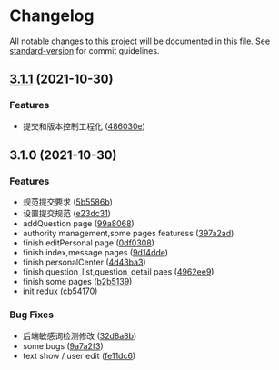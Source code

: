 # Changelog

All notable changes to this project will be documented in this file. See [standard-version](https://github.com/conventional-changelog/standard-version) for commit guidelines.

## [3.1.1](https://github.com/TangYehan/Q_A-system/compare/v1.1.0...v1.2.0) (2021-10-30)

### Features

- 提交和版本控制工程化 ([486030e](https://github.com/TangYehan/Q_A-system/commit/486030e257ef6fb20b9b45e2298a1fdb21f6c073))

## 3.1.0 (2021-10-30)

### Features

- 规范提交要求 ([5b5586b](https://github.com/TangYehan/Q_A-system/commit/5b5586be14f85428421bc2217cd1e7a4bb1da815))
- 设置提交规范 ([e23dc31](https://github.com/TangYehan/Q_A-system/commit/e23dc31d12273eaf0b5c95bfeea214ff0cfafa89))
- addQuestion page ([99a8068](https://github.com/TangYehan/Q_A-system/commit/99a8068d1875d63575a5f27ede6d71aba2a023cb))
- authority management,some pages featuress ([397a2ad](https://github.com/TangYehan/Q_A-system/commit/397a2adab1aacae57a90a5c4cd46515d9d4211d9))
- finish editPersonal page ([0df0308](https://github.com/TangYehan/Q_A-system/commit/0df03088b680afa37e8ee778a44abe307f54c022))
- finish index,message pages ([9d14dde](https://github.com/TangYehan/Q_A-system/commit/9d14dde310a152ce9f94e119532afebbaa7302b5))
- finish personalCenter ([4d43ba3](https://github.com/TangYehan/Q_A-system/commit/4d43ba3218e5af9170588f5489a2774af21c9dfb))
- finish question_list,question_detail paes ([4962ee9](https://github.com/TangYehan/Q_A-system/commit/4962ee9299809913964b04eaf2bbd4bb0480a91a))
- finish some pages ([b2b5139](https://github.com/TangYehan/Q_A-system/commit/b2b513914fb6a4e5a17c81b4a6f54d77dd21e4e7))
- init redux ([cb54170](https://github.com/TangYehan/Q_A-system/commit/cb54170dd6b304660a43a0aa2f6ee4b482d709ac))

### Bug Fixes

- 后端敏感词检测修改 ([32d8a8b](https://github.com/TangYehan/Q_A-system/commit/32d8a8ba462843522dab36645fc562afeda06403))
- some bugs ([9a7a2f3](https://github.com/TangYehan/Q_A-system/commit/9a7a2f3b654b5d17d91458639bb845144fb3191f))
- text show / user edit ([fe11dc6](https://github.com/TangYehan/Q_A-system/commit/fe11dc6ffa8ffb9cebb5151df0574ee1e64a9132))
